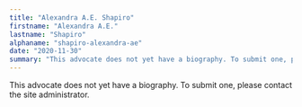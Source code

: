 ```yaml
---
title: "Alexandra A.E. Shapiro"
firstname: "Alexandra A.E."
lastname: "Shapiro"
alphaname: "shapiro-alexandra-ae"
date: "2020-11-30"
summary: "This advocate does not yet have a biography. To submit one, please contact the site administrator."
---
```

This advocate does not yet have a biography. To submit one, please contact the site administrator.

